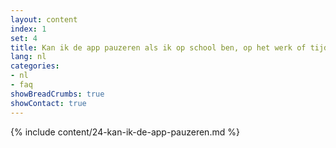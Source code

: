 ```yaml
---
layout: content
index: 1
set: 4
title: Kan ik de app pauzeren als ik op school ben, op het werk of tijdens het sporten?
lang: nl
categories:
- nl
- faq
showBreadCrumbs: true
showContact: true
---
```

{% include content/24-kan-ik-de-app-pauzeren.md %}

